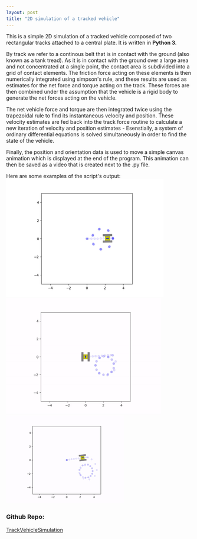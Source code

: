 ```yaml
---
layout: post
title: "2D simulation of a tracked vehicle"
---
```


This is a simple 2D simulation of a tracked vehicle composed of two rectangular tracks attached to a central plate. It is written in __Python 3__.

By track we refer to a continous belt that is in contact with the ground (also known as a tank tread). As it is in contact with the ground over a large area and not concentrated at a single point, the contact area is subdivided into a grid of contact elements. The friction force acting on these elements is then numerically integrated using simpson's rule, and these results are used as estimates for the net force and torque acting on the track. These forces are then combined under the assumption that the vehicle is a rigid body to generate the net forces acting on the vehicle.

The net vehicle force and torque are then integrated twice using the trapezoidal rule to find its instantaneous velocity and position. These velocity estimates are fed back into the track force routine to calculate a new iteration of velocity and position estimates - Esenstially, a system of ordinary differential equations is solved simultaneously in order to find the state of the vehicle.

Finally, the position and orientation data is used to move a simple canvas animation which is displayed at the end of the program. This animation can then be saved as a video that is created next to the .py file. 

Here are some examples of the script's output:
![image](https://raw.githubusercontent.com/RCmags/TrackVehicleSimulation/main/example_pics/high_coeff_anim.gif)
![image](https://raw.githubusercontent.com/RCmags/TrackVehicleSimulation/main/example_pics/med_coeff_anim.gif)
![image](https://raw.githubusercontent.com/RCmags/TrackVehicleSimulation/main/example_pics/low_coeff_anim.gif)

### Github Repo:
[TrackVehicleSimulation](https://github.com/RCmags/TrackVehicleSimulation)
